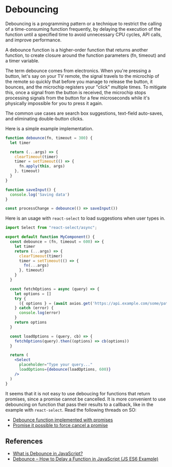 # Debouncing

Debouncing is a programming pattern or a technique to restrict the calling of
a time-consuming function frequently, by delaying the execution of the function
until a specified time to avoid unnecessary CPU cycles, API calls, and
improve performance.

A debounce function is a higher-order function that returns another function,
to create closure around the function parameters (fn, timeout) and a timer
variable.

The term debounce comes from electronics. When you're pressing a button, let's
say on your TV remote, the signal travels to the microchip of the remote so
quickly that before you manage to release the button, it bounces, and the
microchip registers your "click" multiple times. To mitigate this, once a
signal from the button is received, the microchip stops processing signals
from the button for a few microseconds while it's physically impossible for you
to press it again.

The common use cases are search box suggestions, text-field auto-saves, and
eliminating double-button clicks.

Here is a simple example implementation.

```js
function debounce(fn, timeout = 300) {
  let timer

  return (...args) => {
    clearTimeout(timer)
    timer = setTimeout(() => {
      fn.apply(this, args)
    }, timeout)
  }
}

function saveInput() {
  console.log('Saving data')
}

const processChange = debounce(() => saveInput())
```

Here is an usage with `react-select` to load suggestions when user types in.

```jsx
import Select from "react-select/async";

export default function MyComponent() {
  const debounce = (fn, timeout = 600) => {
    let timer
    return (...args) => {
      clearTimeout(timer)
      timer = setTimeout(() => {
        fn(...args)
      }, timeout)
    }
  }

  const fetchOptions = async (query) => {
    let options = []
    try {
      ({ options } = (await axios.get('https://api.example.com/some/path')).data)
    } catch (error) {
      console.log(error)
    }
    return options
  }

  const loadOptions = (query, cb) => {
    fetchOptions(query).then((options) => cb(options))
  }

  return (
    <Select
      placeholder="Type your query..."
      loadOptions={debounce(loadOptions, 600)}
    />
  )
}
```

It seems that it is not easy to use deboucing for functions that return
promises, since a promise cannot be cancelled. It is more convenient to
use debouncing on function that pass their results to a callback, like
in the example with `react-select`. Read the following threads on SO:

- [Debounce function implemented with promises](https://stackoverflow.com/questions/35228052)
- [Promise it possible to force cancel a promise](https://stackoverflow.com/questions/30233302)

## References

- [What is Debounce in JavaScript?](https://blog.bitsrc.io/what-is-debounce-in-javascript-a2b8e6157a5a)
- [Debounce – How to Delay a Function in JavaScript (JS ES6 Example)](https://www.freecodecamp.org/news/javascript-debounce-example/)
